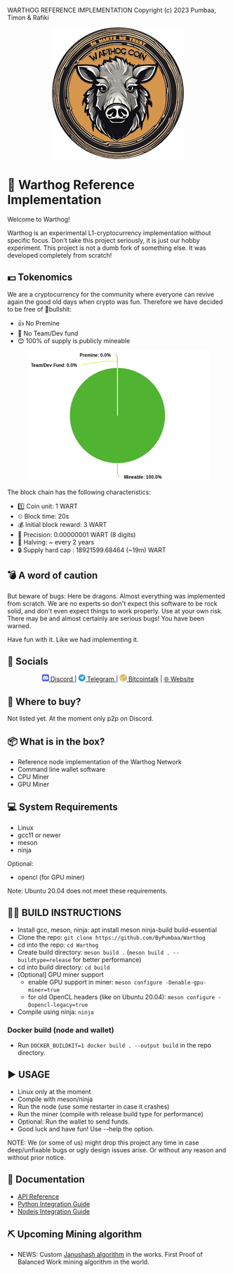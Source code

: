 WARTHOG REFERENCE IMPLEMENTATION
Copyright (c) 2023 Pumbaa, Timon & Rafiki
<p align="center">
  <img src="doc/img/warthog_logo.png" style="width:300px;"/>
</p>

# 🐗 Warthog Reference Implementation

Welcome to Warthog!

Warthog is an experimental L1-cryptocurrency implementation without
specific focus. Don't take this project seriously, it is just 
our hobby experiment. This project is not a dumb fork of something else. It was developed completely from scratch! 



## 💵 Tokenomics
We are a cryptocurrency for the community where everyone can revive again the good old days when crypto was fun. Therefore we have decided to be free of 💩bullshit:
- 👍 No Premine
- 🤟 No Team/Dev fund
- 😊 100% of supply is publicly mineable
<p align="center">
  <img src="doc/img/tokenomics.png" />
</p>

The block chain has the following characteristics:
- 1️⃣  Coin unit: 1 WART
- ⏲  Block time: 20s
- 💰 Initial block reward: 3 WART
- 🧮 Precision: 0.00000001 WART (8 digits)
- 🔪 Halving: ~ every 2 years
- 🔒 Supply hard cap : 18921599.68464 (~19m) WART


## 💣 A word of caution
But beware of bugs: Here be dragons. Almost everything was 
implemented from scratch. We are no experts so don't expect this
software to be rock solid, and don't even expect things to work 
properly. Use at your own risk. There may be and almost 
certainly are serious bugs! You have been warned.

Have fun with it. Like we had implementing it.

## 📢 Socials

<p align="center">
<a href="https://discord.gg/QMDV8bGTdQ"><img src="doc/img/discord.png" alt="drawing" style="width:16px;"/> Discord </a>
| 
<a href="https://t.me/warthognetwork"><img src="doc/img/telegram.png" alt="drawing" style="width:16px;"/> Telegram </a>
| 
 <a href="https://bitcointalk.org/index.php?topic=5458046.0"> <img src="doc/img/bitcointalk.png" alt="drawing" style="width:16px;"/> Bitcointalk</a>
 |
 <a href="http://warthog.network">🌐 Website</a>
</p>

## 💱 Where to buy?
Not listed yet. At the moment only p2p on Discord. 


## 📦 What is in the box?

* Reference node implementation of the Warthog Network
* Command line wallet software
* CPU Miner
* GPU Miner

## 💻 System Requirements

* Linux
* gcc11 or newer
* meson
* ninja

Optional:
* opencl (for GPU miner)

Note: Ubuntu 20.04 does not meet these requirements.

## 😵‍💫 BUILD INSTRUCTIONS


* Install gcc, meson, ninja: apt install meson ninja-build build-essential
* Clone the repo: `git clone https://github.com/ByPumbaa/Warthog`
* cd into the repo: `cd Warthog`
* Create build directory: `meson build .` (`meson build . --buildtype=release` for better performance)
* cd into build directory: `cd build`
* [Optional] GPU miner support 
  - enable GPU support in miner: `meson configure -Denable-gpu-miner=true`
  - for old OpenCL headers (like on Ubuntu 20.04): `meson configure -Dopencl-legacy=true`
* Compile using ninja: `ninja`

### Docker build (node and wallet)

* Run `DOCKER_BUILDKIT=1 docker build . --output build` in the repo directory.


## ▶️ USAGE

* Linux only at the moment
* Compile with meson/ninja
* Run the node (use some restarter in case it crashes)
* Run the miner (compile with release build type for performance)
* Optional: Run the wallet to send funds.
* Good luck and have fun! Use --help the option.

NOTE: We (or some of us) might drop this project any time in case 
      deep/unfixable bugs or ugly design issues arise. Or without
      any reason and without prior notice. 

## 📖 Documentation
* [API Reference](./doc/API.md)
* [Python Integration Guide](./doc/integration_python.md)
* [Nodejs Integration Guide](./doc/integration_nodejs.md)

## ⛏ Upcoming Mining algorithm
 * NEWS: Custom [Janushash algorithm](./doc/janushash.md) in the works. First Proof of Balanced Work mining algorithm in the world.

